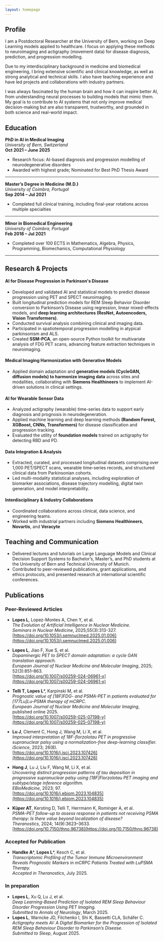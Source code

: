```yaml
---
layout: homepage
---
```


## Profile

I am a Postdoctoral Researcher at the University of Bern, working on Deep Learning models applied to healthcare. I focus on applying these methods to neuroimaging and actigraphy (movement data) for disease diagnosis, prediction, and progression modelling.

Due to my interdisciplinary background in medicine and biomedical engineering, I bring extensive scientific and clinical knowledge, as well as strong analytical and technical skills. I also have teaching experience and have led projects and collaborations with industry partners.

I was always fascinated by the human brain and how it can inspire better AI, from understanding neural processes to building models that mimic them. My goal is to contribute to AI systems that not only improve medical decision-making but are also transparent, trustworthy, and grounded in both science and real-world impact.

## Education

**PhD in AI in Medical Imaging**  
*University of Bern, Switzerland*  
**Oct 2021 – June 2025**  
- Research focus: AI-based diagnosis and progression modelling of neurodegenerative disorders
- Awarded with highest grade; Nominated for Best PhD Thesis Award
  
-------

**Master’s Degree in Medicine (M.D.)**  
*University of Coimbra, Portugal*  
**Sep 2014 – Jul 2021**  
- Completed full clinical training, including final-year rotations across multiple specialties
  
-------

**Minor in Biomedical Engineering**  
*University of Coimbra, Portugal*  
**Feb 2018 – Jul 2021**  
- Completed over 100 ECTS in Mathematics, Algebra, Physics, Programming, Biomechanics, Computational Physiology
  
-------


## Research & Projects

#### AI for Disease Progression in Parkinson's Disease
- Developed and validated AI and statistical models to predict disease progression using PET and SPECT neuroimaging.
- Built longitudinal prediction models for REM Sleep Behavior Disorder conversion to Parkinson’s Disease using regression, linear mixed-effects models, and **deep learning architectures (ResNet, Autoencoders, Vision Transformers)**.
- Conducted survival analysis combining clinical and imaging data.
- Participated in spatiotemporal progression modelling in atypical parkinsonism and ALS.
- Created **SSM-PCA**, an open-source Python toolkit for multivariate analysis of FDG PET scans, advancing feature extraction techniques in neuroimaging.

#### Medical Imaging Harmonization with Generative Models
- Applied domain adaptation and **generative models (CycleGAN, diffusion models) to harmonize imaging data** across sites and modalities, collaborating with **Siemens Healthineers** to implement AI-driven solutions in clinical settings.

#### AI for Wearable Sensor Data
- Analyzed actigraphy (wearable) time-series data to support early diagnosis and prognosis in neurodegeneration.
- Applied machine learning and deep learning methods **(Random Forest, XGBoost, CNNs, Transformers)** for disease classification and progression tracking.
- Evaluated the utility of **foundation models** trained on actigraphy for detecting RBD and PD.

#### Data Integration & Analysis
- Extracted, curated, and processed longitudinal datasets comprising over 1,000 PET/SPECT scans, wearable time-series records, and structured clinical data from Parkinsonian cohorts.
- Led multi-modality statistical analyses, including exploration of biomarker associations, disease trajectory modelling, digital twin generation, and model interpretability.

#### Interdisciplinary & Industry Collaborations
- Coordinated collaborations across clinical, data science, and engineering teams.
- Worked with industrial partners including **Siemens Healthineers**, **Novartis**, and **Veracyte**


## Teaching and Communication

- Delivered lectures and tutorials on Large Language Models and Clinical Decision Support Systems to Bachelor’s, Master’s, and PhD students at the University of Bern and Technical University of Munich.
- Contributed to peer-reviewed publications, grant applications, and ethics protocols, and presented research at international scientific conferences.


## Publications

### Peer-Reviewed Articles

- **Lopes L**, Lopez-Montes A, Chen Y, et al.  
  *The Evolution of Artificial Intelligence in Nuclear Medicine.*  
  *Seminars in Nuclear Medicine*, 2025;55(3):313-327.  
  [https://doi.org/10.1053/j.semnuclmed.2025.01.006](https://doi.org/10.1053/j.semnuclmed.2025.01.006)

- **Lopes L**, Jiao F, Xue S, et al.  
  *Dopaminergic PET to SPECT domain adaptation: a cycle GAN translation approach.*  
  *European Journal of Nuclear Medicine and Molecular Imaging*, 2025; 52(3):851–863.  
  [https://doi.org/10.1007/s00259-024-06961-x](https://doi.org/10.1007/s00259-024-06961-x)

- **Telli T**, **Lopes L***, Karpinski M, et al.  
  *Prognostic value of [18F]FDG- and PSMA-PET in patients evaluated for [177Lu]Lu-PSMA therapy of mCRPC.*  
  *European Journal of Nuclear Medicine and Molecular Imaging*, published online 2025.  
  [https://doi.org/10.1007/s00259-025-07198-y](https://doi.org/10.1007/s00259-025-07198-y)

- **Lu J**, Clement C, Hong J, Wang M, Li X, et al.  
  *Improved interpretation of 18F-florzolotau PET in progressive supranuclear palsy using a normalization-free deep-learning classifier.*  
  *iScience*, 2023; 26(8).  
  [https://doi.org/10.1016/j.isci.2023.107426](https://doi.org/10.1016/j.isci.2023.107426)

- **Hong J**, Lu J, Liu F, Wang M, Li X, et al.  
  *Uncovering distinct progression patterns of tau deposition in progressive supranuclear palsy using [18F]Florzolotau PET imaging and subtype/stage inference algorithm.*  
  *EBioMedicine*, 2023; 97.  
  [https://doi.org/10.1016/j.ebiom.2023.104835](https://doi.org/10.1016/j.ebiom.2023.104835)

- **Küper AT**, Kersting D, Telli T, Herrmann K, Rominger A, et al.  
  *PSMA-PET follow-up to assess response in patients not receiving PSMA therapy: Is there value beyond localization of disease?*  
  *Theranostics*, 2024; 14(9):3623–3633.  
  [https://doi.org/10.7150/thno.96738](https://doi.org/10.7150/thno.96738)

### Accepted for Publication

- **Handke A***, **Lopes L***, Kesch C, et al.  
  *Transcriptomic Profiling of the Tumor Immune Microenvironment Reveals Prognostic Markers in mCRPC Patients Treated with LuPSMA Therapy.*  
  *Accepted in Theranostics*, July 2025.

### In preparation

- **Lopes L**, Xu Q, Lu J, et al.  
  *Deep Learning-Based Prediction of Isolated REM Sleep Behaviour Disorder Progression Using PET Imaging.*  
  *Submitted to Annals of Neurology*, March 2025.
- **Lopes L**, Warncke JD, Filchenko I, Shi K, Bassetti CLA, Schäfer C.  
  *Actigraphy meets AI: A Digital Biomarker for the Progression of Isolated REM Sleep Behaviour Disorder to Parkinson’s Disease.*  
  *Submitted to Sleep*, August 2025.
